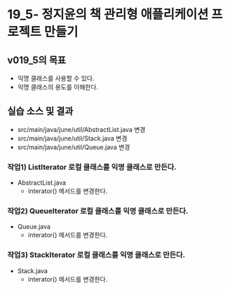 # 19_5- 정지윤의 책 관리형 애플리케이션 프로젝트 만들기

## v019_5의 목표

- 익명 클래스를 사용할 수 있다.
- 익명 클래스의 용도를 이해한다.

## 실습 소스 및 결과

- src/main/java/june/util/AbstractList.java 변경
- src/main/java/june/util/Stack.java 변경
- src/main/java/june/util/Queue.java 변경


### 작업1) ListIterator 로컬 클래스를 익명 클래스로 만든다.

- AbstractList.java
  - interator() 메서드를 변경한다.
    
### 작업2) QueueIterator 로컬 클래스를 익명 클래스로 만든다.

- Queue.java
  - interator() 메서드를 변경한다.
  
### 작업3) StackIterator 로컬 클래스를 익명 클래스로 만든다.

- Stack.java
  - interator() 메서드를 변경한다.